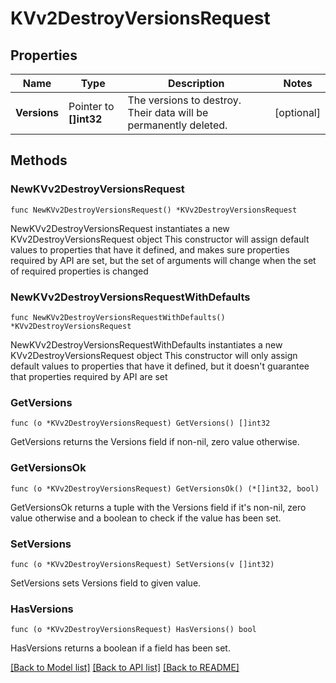 # KVv2DestroyVersionsRequest

## Properties

Name | Type | Description | Notes
------------ | ------------- | ------------- | -------------
**Versions** | Pointer to **[]int32** | The versions to destroy. Their data will be permanently deleted. | [optional] 

## Methods

### NewKVv2DestroyVersionsRequest

`func NewKVv2DestroyVersionsRequest() *KVv2DestroyVersionsRequest`

NewKVv2DestroyVersionsRequest instantiates a new KVv2DestroyVersionsRequest object
This constructor will assign default values to properties that have it defined,
and makes sure properties required by API are set, but the set of arguments
will change when the set of required properties is changed

### NewKVv2DestroyVersionsRequestWithDefaults

`func NewKVv2DestroyVersionsRequestWithDefaults() *KVv2DestroyVersionsRequest`

NewKVv2DestroyVersionsRequestWithDefaults instantiates a new KVv2DestroyVersionsRequest object
This constructor will only assign default values to properties that have it defined,
but it doesn't guarantee that properties required by API are set

### GetVersions

`func (o *KVv2DestroyVersionsRequest) GetVersions() []int32`

GetVersions returns the Versions field if non-nil, zero value otherwise.

### GetVersionsOk

`func (o *KVv2DestroyVersionsRequest) GetVersionsOk() (*[]int32, bool)`

GetVersionsOk returns a tuple with the Versions field if it's non-nil, zero value otherwise
and a boolean to check if the value has been set.

### SetVersions

`func (o *KVv2DestroyVersionsRequest) SetVersions(v []int32)`

SetVersions sets Versions field to given value.

### HasVersions

`func (o *KVv2DestroyVersionsRequest) HasVersions() bool`

HasVersions returns a boolean if a field has been set.


[[Back to Model list]](../README.md#documentation-for-models) [[Back to API list]](../README.md#documentation-for-api-endpoints) [[Back to README]](../README.md)


